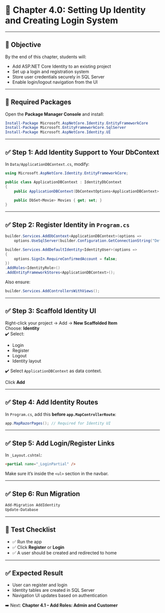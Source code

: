 
# 🔐 Chapter 4.0: Setting Up Identity and Creating Login System

---

## 🎯 Objective

By the end of this chapter, students will:
- Add ASP.NET Core Identity to an existing project
- Set up a login and registration system
- Store user credentials securely in SQL Server
- Enable login/logout navigation from the UI

---

## 🧰 Required Packages

Open the **Package Manager Console** and install:

```powershell
Install-Package Microsoft.AspNetCore.Identity.EntityFrameworkCore
Install-Package Microsoft.EntityFrameworkCore.SqlServer
Install-Package Microsoft.AspNetCore.Identity.UI
```

---

## ✅ Step 1: Add Identity Support to Your DbContext

In `Data/ApplicationDBContext.cs`, modify:

```csharp
using Microsoft.AspNetCore.Identity.EntityFrameworkCore;

public class ApplicationDBContext : IdentityDbContext
{
    public ApplicationDBContext(DbContextOptions<ApplicationDBContext> options) : base(options) { }

    public DbSet<Movie> Movies { get; set; }
}
```

---

## ✅ Step 2: Register Identity in `Program.cs`

```csharp
builder.Services.AddDbContext<ApplicationDBContext>(options =>
    options.UseSqlServer(builder.Configuration.GetConnectionString("DefaultConnection")));

builder.Services.AddDefaultIdentity<IdentityUser>(options =>
{
    options.SignIn.RequireConfirmedAccount = false;
})
.AddRoles<IdentityRole>()
.AddEntityFrameworkStores<ApplicationDBContext>();
```

Also ensure:

```csharp
builder.Services.AddControllersWithViews();
```

---

## ✅ Step 3: Scaffold Identity UI

Right-click your project → Add → **New Scaffolded Item**  
Choose: **Identity**  
✔️ Select:
- Login
- Register
- Logout
- Identity layout

✔️ Select `ApplicationDBContext` as data context.

Click **Add**

---

## ✅ Step 4: Add Identity Routes

In `Program.cs`, add this **before `app.MapControllerRoute`**:

```csharp
app.MapRazorPages(); // Required for Identity UI
```

---

## ✅ Step 5: Add Login/Register Links

In `_Layout.cshtml`:

```html
<partial name="_LoginPartial" />
```

Make sure it’s inside the `<ul>` section in the navbar.

---

## ✅ Step 6: Run Migration

```powershell
Add-Migration AddIdentity
Update-Database
```

---

## 🧪 Test Checklist

- ✅ Run the app
- ✅ Click **Register** or **Login**
- ✅ A user should be created and redirected to home

---

## ✅ Expected Result

- User can register and login
- Identity tables are created in SQL Server
- Navigation UI updates based on authentication

➡️ Next: **Chapter 4.1 – Add Roles: Admin and Customer**
